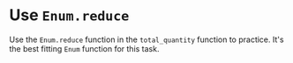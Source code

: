 # Use `Enum.reduce`

Use the `Enum.reduce` function in the `total_quantity` function to practice. It's the best fitting `Enum` function for this task.